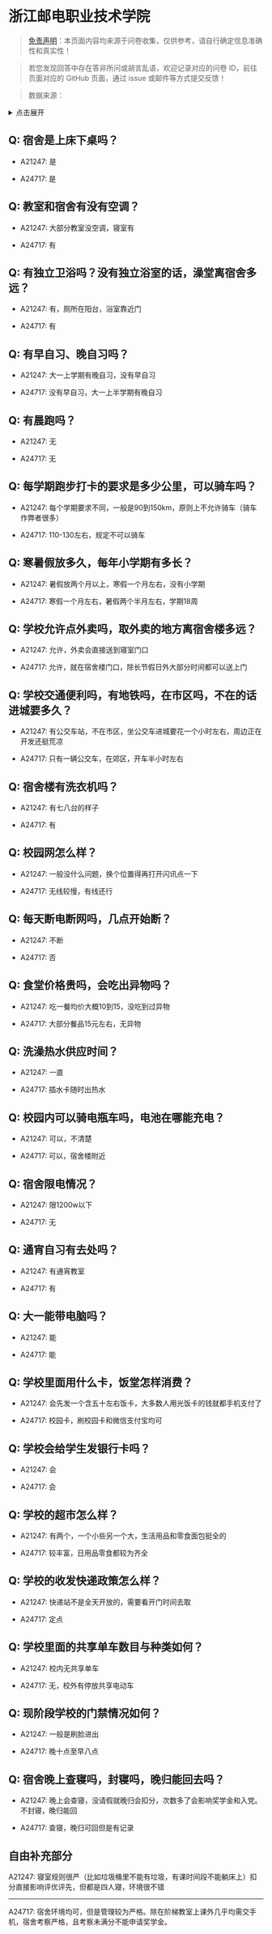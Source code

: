 # 浙江邮电职业技术学院

> [免责声明](https://colleges.chat/#_3)：本页面内容均来源于问卷收集，仅供参考，请自行确定信息准确性和真实性！

> 若您发现回答中存在答非所问或胡言乱语，欢迎记录对应的问卷 ID，前往页面对应的 GitHub 页面，通过 issue 或邮件等方式提交反馈！

> 数据来源：

<details><summary>点击展开</summary>
<ul>
<li>A21247: 匿名 (2023 年 11 月)</li>
<li>A24717: 匿名 (2024 年 06 月)</li>
</ul>
</details>

## Q: 宿舍是上床下桌吗？

- A21247: 是

- A24717: 是

## Q: 教室和宿舍有没有空调？

- A21247: 大部分教室没空调，寝室有

- A24717: 有

## Q: 有独立卫浴吗？没有独立浴室的话，澡堂离宿舍多远？

- A21247: 有，厕所在阳台，浴室靠近门

- A24717: 有

## Q: 有早自习、晚自习吗？

- A21247: 大一上学期有晚自习，没有早自习

- A24717: 没有早自习，大一上半学期有晚自习

## Q: 有晨跑吗？

- A21247: 无

- A24717: 无

## Q: 每学期跑步打卡的要求是多少公里，可以骑车吗？

- A21247: 每个学期要求不同，一般是90到150km，原则上不允许骑车（骑车作弊者很多）

- A24717: 110-130左右，规定不可以骑车

## Q: 寒暑假放多久，每年小学期有多长？

- A21247: 暑假放两个月以上，寒假一个月左右，没有小学期

- A24717: 寒假一个月左右，暑假两个半月左右，学期18周

## Q: 学校允许点外卖吗，取外卖的地方离宿舍楼多远？

- A21247: 允许，外卖会直接送到寝室门口

- A24717: 允许，就在宿舍楼门口，除长节假日外大部分时间都可以送上门

## Q: 学校交通便利吗，有地铁吗，在市区吗，不在的话进城要多久？

- A21247: 有公交车站，不在市区，坐公交车进城要花一个小时左右，周边正在开发还挺荒凉

- A24717: 只有一辆公交车，在郊区，开车半小时左右

## Q: 宿舍楼有洗衣机吗？

- A21247: 有七八台的样子

- A24717: 有

## Q: 校园网怎么样？

- A21247: 一般没什么问题，换个位置得再打开闪讯点一下

- A24717: 无线较慢，有线还行

## Q: 每天断电断网吗，几点开始断？

- A21247: 不断

- A24717: 否

## Q: 食堂价格贵吗，会吃出异物吗？

- A21247: 吃一餐均价大概10到15，没吃到过异物

- A24717: 大部分餐品15元左右，无异物

## Q: 洗澡热水供应时间？

- A21247: 一直

- A24717: 插水卡随时出热水

## Q: 校园内可以骑电瓶车吗，电池在哪能充电？

- A21247: 可以，不清楚

- A24717: 可以，宿舍楼附近

## Q: 宿舍限电情况？

- A21247: 限1200w以下

- A24717: 无

## Q: 通宵自习有去处吗？

- A21247: 有通宵教室

- A24717: 有

## Q: 大一能带电脑吗？

- A21247: 能

- A24717: 能

## Q: 学校里面用什么卡，饭堂怎样消费？

- A21247: 会先发一个含五十左右饭卡，大多数人用光饭卡的钱就都手机支付了

- A24717: 校园卡，刷校园卡和微信支付宝均可

## Q: 学校会给学生发银行卡吗？

- A21247: 会

- A24717: 会

## Q: 学校的超市怎么样？

- A21247: 有两个，一个小些另一个大，生活用品和零食面包挺全的

- A24717: 较丰富，日用品零食都较为齐全

## Q: 学校的收发快递政策怎么样？

- A21247: 快递站不是全天开放的，需要看开门时间去取

- A24717: 定点

## Q: 学校里面的共享单车数目与种类如何？

- A21247: 校内无共享单车

- A24717: 无，校外有停放共享电动车

## Q: 现阶段学校的门禁情况如何？

- A21247: 一般是刷脸进出

- A24717: 晚十点至早八点

## Q: 宿舍晚上查寝吗，封寝吗，晚归能回去吗？

- A21247: 晚上会查寝，没请假就晚归会扣分，次数多了会影响奖学金和入党。不封寝，晚归能回

- A24717: 查寝，晚归可回但是有记录

## 自由补充部分

A21247: 寝室规则很严（比如垃圾桶里不能有垃圾，有课时间段不能躺床上）扣分直接影响评优评先，但都是四人寝，环境很不错

***

A24717: 宿舍环境均可，但是管理较为严格。除在阶梯教室上课外几乎均需交手机，宿舍考察严格，且考察未满分不能申请奖学金。